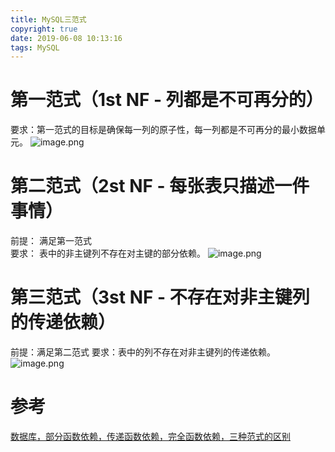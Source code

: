 ```yaml
---
title: MySQL三范式
copyright: true
date: 2019-06-08 10:13:16
tags: MySQL
---
```


# 第一范式（1st NF - 列都是不可再分的）
要求：第一范式的目标是确保每一列的原子性，每一列都是不可再分的最小数据单元。
![image.png](https://upload-images.jianshu.io/upload_images/13918038-a4805de719007f34.png?imageMogr2/auto-orient/strip%7CimageView2/2/w/1240)


# 第二范式（2st NF - 每张表只描述一件事情）
前提： 满足第一范式  
要求： 表中的非主键列不存在对主键的部分依赖。
![image.png](https://upload-images.jianshu.io/upload_images/13918038-87bd740f52b438b5.png?imageMogr2/auto-orient/strip%7CimageView2/2/w/1240)

# 第三范式（3st NF - 不存在对非主键列的传递依赖）
前提：满足第二范式
要求：表中的列不存在对非主键列的传递依赖。
![image.png](https://upload-images.jianshu.io/upload_images/13918038-dc38fcd4c2b1c71a.png?imageMogr2/auto-orient/strip%7CimageView2/2/w/1240)

# 参考
[数据库，部分函数依赖，传递函数依赖，完全函数依赖，三种范式的区别](https://blog.csdn.net/rl529014/article/details/48391465)

